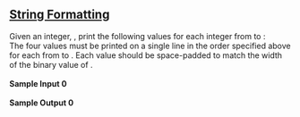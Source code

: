 ## **[String Formatting](https://www.hackerrank.com/challenges/python-string-formatting)** 
Given an integer, , print the following values for each integer from to :<br>The four values must be printed on a single line in the order specified above for each from to . Each value should be space-padded to match the width of the binary value of .<br><br>**Sample Input 0**<br><br>**Sample Output 0**<br><br>